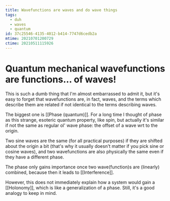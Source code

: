 ```yaml
---
title: Wavefunctions are waves and do wave things
tags:
  - duh
  - waves
  - quantum
id: 37c25546-4135-4012-b414-7747d6cedb2a
mtime: 20210701200729
ctime: 20210511115926
---
```


# Quantum mechanical wavefunctions are functions... of waves!

This is such a dumb thing that I'm almost embarrassed to admit it, but it's easy to forget that wavefunctions are, in fact, waves, and the terms which describe them are related if not identical to the terms describing waves.

The biggest one is [[Phase (quantum)]]. For a long time I thought of phase as this strange, esoteric quantum property, like spin, but actually it's similar if not the same as regular ol' wave phase: the offset of a wave wrt to the origin.

Two sine waves are the same (for all practical purposes) if they are shifted about the origin a bit (that's why it usually doesn't matter if you pick sine or cosine waves), and two wavefunctions are also physically the same even if they have a different phase.

The phase only gains importance once two wave(function)s are (linearly) combined, because then it leads to [[Interference]].

However, this does not immediately explain how a system would gain a [[Holonomy]], which is like a generalization of a phase. Still, it's a good analogy to keep in mind.
